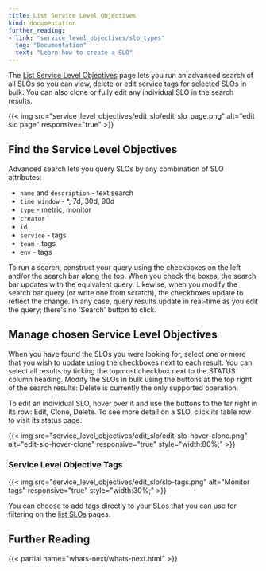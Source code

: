 ```yaml
---
title: List Service Level Objectives
kind: documentation
further_reading:
- link: "service_level_objectives/slo_types"
  tag: "Documentation"
  text: "Learn how to create a SLO"
---
```


The [List Service Level Objectives][1] page lets you run an advanced search of all SLOs so you can view, delete or edit service tags for selected SLOs in bulk. You can also clone or fully edit any individual SLO in the search results.

{{< img src="service_level_objectives/edit_slo/edit_slo_page.png" alt="edit slo page" responsive="true" >}}

## Find the Service Level Objectives

Advanced search lets you query SLOs by any combination of SLO attributes:

* `name` and `description` - text search
* `time window` - *, 7d, 30d, 90d
* `type` - metric, monitor
* `creator`
* `id`
* `service` - tags
* `team` - tags
* `env` - tags

To run a search, construct your query using the checkboxes on the left and/or the search bar along the top. When you check the boxes, the search bar updates with the equivalent query. Likewise, when you modify the search bar query (or write one from scratch), the checkboxes update to reflect the change. In any case, query results update in real-time as you edit the query; there's no 'Search' button to click.

## Manage chosen Service Level Objectives

When you have found the SLOs you were looking for, select one or more that you wish to update using the checkboxes next to each result. You can select all results by ticking the topmost checkbox next to the STATUS column heading. Modify the SLOs in bulk using the buttons at the top right of the search results: Delete is currently the only supported operation.

To edit an individual SLO, hover over it and use the buttons to the far right in its row: Edit, Clone, Delete. To see more detail on a SLO, click its table row to visit its status page.

{{< img src="service_level_objectives/edit_slo/edit-slo-hover-clone.png" alt="edit-slo-hover-clone" responsive="true" style="width:80%;" >}}

### Service Level Objective Tags

{{< img src="service_level_objectives/edit_slo/slo-tags.png" alt="Monitor tags" responsive="true" style="width:30%;" >}}

You can choose to add tags directly to your SLos that you can use for filtering on the [list SLOs][1] pages.

## Further Reading

{{< partial name="whats-next/whats-next.html" >}}

[1]: https://app.datadoghq.com/slo
